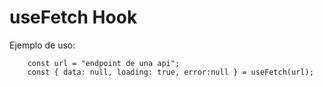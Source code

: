 # useFetch Hook

Ejemplo de uso:
```
    const url = "endpoint de una api";
    const { data: null, loading: true, error:null } = useFetch(url);
```